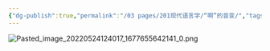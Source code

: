 ```yaml
---
{"dg-publish":true,"permalink":"/03 pages/201现代语言学/“啊”的音变/","tags":["语言学"],"created":"2024-11-30T20:43:41.223+08:00","updated":"2025-03-02T15:25:00.259+08:00"}
---
```


![Pasted_image_20220524124017_1677655642141_0.png](/img/user/09%20settings/Z%20attachment/Pasted_image_20220524124017_1677655642141_0.png)
